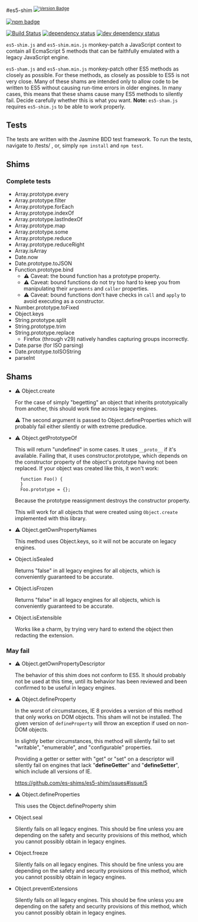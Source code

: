 #es5-shim <sup>[![Version Badge][npm-version-svg]][npm-url]</sup>

[![npm badge][npm-badge-png]][npm-url]

[![Build Status][travis-svg]][travis-url]
[![dependency status][deps-svg]][deps-url]
[![dev dependency status][dev-deps-svg]][dev-deps-url]

`es5-shim.js` and `es5-shim.min.js` monkey-patch a JavaScript context to
contain all EcmaScript 5 methods that can be faithfully emulated with a
legacy JavaScript engine.

`es5-sham.js` and `es5-sham.min.js` monkey-patch other ES5 methods as
closely as possible.  For these methods, as closely as possible to ES5
is not very close.  Many of these shams are intended only to allow code
to be written to ES5 without causing run-time errors in older engines.
In many cases, this means that these shams cause many ES5 methods to
silently fail.  Decide carefully whether this is what you want.
**Note:** `es5-sham.js` requires `es5-shim.js` to be able to work properly.


## Tests

The tests are written with the Jasmine BDD test framework.
To run the tests, navigate to <root-folder>/tests/ , or,
simply `npm install` and `npm test`.

## Shims

### Complete tests ###

* Array.prototype.every
* Array.prototype.filter
* Array.prototype.forEach
* Array.prototype.indexOf
* Array.prototype.lastIndexOf
* Array.prototype.map
* Array.prototype.some
* Array.prototype.reduce
* Array.prototype.reduceRight
* Array.isArray
* Date.now
* Date.prototype.toJSON
* Function.prototype.bind
    * :warning: Caveat: the bound function has a prototype property.
    * :warning: Caveat: bound functions do not try too hard to keep you
      from manipulating their ``arguments`` and ``caller`` properties.
    * :warning: Caveat: bound functions don't have checks in ``call`` and
      ``apply`` to avoid executing as a constructor.
* Number.prototype.toFixed
* Object.keys
* String.prototype.split
* String.prototype.trim
* String.prototype.replace
    * Firefox (through v29) natively handles capturing groups incorrectly.
* Date.parse (for ISO parsing)
* Date.prototype.toISOString
* parseInt

## Shams

* :warning: Object.create

    For the case of simply "begetting" an object that inherits
    prototypically from another, this should work fine across legacy
    engines.

    :warning: The second argument is passed to Object.defineProperties
    which will probably fail either silently or with extreme predudice.

* :warning: Object.getPrototypeOf

    This will return "undefined" in some cases.  It uses `__proto__` if
    it's available.  Failing that, it uses constructor.prototype, which
    depends on the constructor property of the object's prototype having
    not been replaced.  If your object was created like this, it won't
    work:

        function Foo() {
        }
        Foo.prototype = {};

    Because the prototype reassignment destroys the constructor
    property.

    This will work for all objects that were created using
    `Object.create` implemented with this library.

* :warning: Object.getOwnPropertyNames

    This method uses Object.keys, so it will not be accurate on legacy
    engines.

* Object.isSealed

    Returns "false" in all legacy engines for all objects, which is
    conveniently guaranteed to be accurate.

* Object.isFrozen

    Returns "false" in all legacy engines for all objects, which is
    conveniently guaranteed to be accurate.

* Object.isExtensible

    Works like a charm, by trying very hard to extend the object then
    redacting the extension.

### May fail

* :warning: Object.getOwnPropertyDescriptor

    The behavior of this shim does not conform to ES5.  It should
    probably not be used at this time, until its behavior has been
    reviewed and been confirmed to be useful in legacy engines.

* :warning: Object.defineProperty

    In the worst of circumstances, IE 8 provides a version of this
    method that only works on DOM objects.  This sham will not be
    installed.  The given version of `defineProperty` will throw an
    exception if used on non-DOM objects.

    In slightly better circumstances, this method will silently fail to
    set "writable", "enumerable", and "configurable" properties.

    Providing a getter or setter with "get" or "set" on a descriptor
    will silently fail on engines that lack "__defineGetter__" and
    "__defineSetter__", which include all versions of IE.

    https://github.com/es-shims/es5-shim/issues#issue/5

* :warning: Object.defineProperties

    This uses the Object.defineProperty shim

* Object.seal

    Silently fails on all legacy engines.  This should be
    fine unless you are depending on the safety and security
    provisions of this method, which you cannot possibly
    obtain in legacy engines.

* Object.freeze

    Silently fails on all legacy engines.  This should be
    fine unless you are depending on the safety and security
    provisions of this method, which you cannot possibly
    obtain in legacy engines.

* Object.preventExtensions

    Silently fails on all legacy engines.  This should be
    fine unless you are depending on the safety and security
    provisions of this method, which you cannot possibly
    obtain in legacy engines.

[npm-url]: https://npmjs.org/package/es5-shim
[npm-version-svg]: http://vb.teelaun.ch/es-shims/es5-shim.svg
[travis-svg]: https://travis-ci.org/es-shims/es5-shim.svg
[travis-url]: https://travis-ci.org/es-shims/es5-shim
[deps-svg]: https://david-dm.org/es-shims/es5-shim.svg
[deps-url]: https://david-dm.org/es-shims/es5-shim
[dev-deps-svg]: https://david-dm.org/es-shims/es5-shim/dev-status.svg
[dev-deps-url]: https://david-dm.org/es-shims/es5-shim#info=devDependencies
[npm-badge-png]: https://nodei.co/npm/es5-shim.png?downloads=true&stars=true

